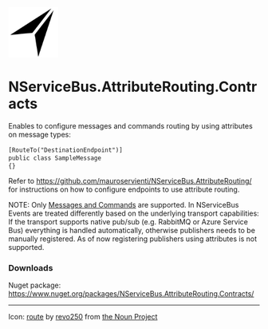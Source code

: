 <img src="assets/icon.png" width="100" />

# NServiceBus.AttributeRouting.Contracts

Enables to configure messages and commands routing by using attributes on message types:

```
[RouteTo("DestinationEndpoint")]
public class SampleMessage
{}
```

Refer to <https://github.com/mauroservienti/NServiceBus.AttributeRouting/> for instructions on how to configure endpoints to use attribute routing.

NOTE: Only [Messages and Commands](https://docs.particular.net/nservicebus/messaging/messages-events-commands) are supported. In NServiceBus Events are treated differently based on the underlying transport capabilities: If the transport supports native pub/sub (e.g. RabbitMQ or Azure Service Bus) everything is handled automatically, otherwise publishers needs to be manually registered. As of now registering publishers using attributes is not supported.

### Downloads

Nuget package: <https://www.nuget.org/packages/NServiceBus.AttributeRouting.Contracts/>

---

Icon: [route](https://thenounproject.com/search/?q=route&i=1720675) by [revo250](https://thenounproject.com/revo125cc/) from [the Noun Project](https://thenounproject.com/)

